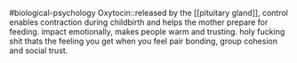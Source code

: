 #biological-psychology 
Oxytocin::released by the [[pituitary gland]], control enables contraction during childbirth and helps the mother prepare for feeding. impact emotionally, makes people warm and trusting. holy fucking shit thats the feeling you get when you feel pair bonding, group cohesion and social trust.
<!--SR:!2023-12-21,3,250-->